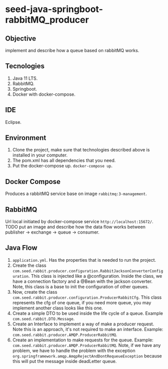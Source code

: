 # seed-java-springboot-rabbitMQ_producer

## Objective

implement and describe how a queue based on rabbitMQ works.

## Tecnologies
1. Java 11 LTS.
2. RabbitMQ.
3. Springboot.
4. Docker with docker-compose.

## IDE
Eclipse.

## Environment
1. Clone the project, make sure that technologies described above is installed in your computer.
2. The pom.xml has all dependencies that you need.
3. Put the docker-compose up. `docker-compose up`.

## Docker Compose
Produces a rabbitMQ service base on image `rabbitmq:3-management`.

## RabbitMQ
Url local initiated by docker-compose service `http://localhost:15672/`.
TODO put an image and describe how the data flow works between publisher -> exchange -> queue -> consumer.

## Java Flow
1. `application.yml`. Has the properties that is needed to run the project.
2. Create the class `com.seed.rabbit.producer.configuration.RabbitJacksonConverterConfiguration`. This class is injected like a @configuration.
Inside the class, we have a connection factory and a @Bean with the jackson converter. Note, this class is a base to init the configuration of other
queues.
3. Now, create the class `com.seed.rabbit.producer.configuration.ProducerRabbitCfg`. This class represents the cfg of one queue, if you need more queue, you may implement another class looks like this one.
4. Create a simple DTO to be used inside the life cycle of a queue. Example `com.seed.rabbit.DTO.Message`.
5. Create an Interface to implement a way of make a producer request. Note this is an approach, it's not required to make an interface.
Example: `com.seed.rabbit.producer.AMQP.ProducerRabbitMQ`.
6. Create an implementation to make requests for the queue. Example: `com.seed.rabbit.producer.AMQP.ProducerRabbitMQ`. Note, if we have any problem, we have to handle the problem with the exception `org.springframework.amqp.AmqpRejectAndDontRequeueException` because this will put the message inside deadLetter queue.
